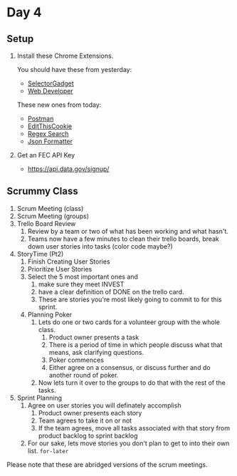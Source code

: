 # Day 4

## Setup

1. Install these Chrome Extensions.

	You should have these from yesterday:

	* [SelectorGadget](https://chrome.google.com/webstore/detail/selectorgadget/mhjhnkcfbdhnjickkkdbjoemdmbfginb)
	* [Web Developer](https://chrome.google.com/webstore/detail/web-developer/bfbameneiokkgbdmiekhjnmfkcnldhhm?hl=en-US)

	These new ones from today:

	* [Postman](https://chrome.google.com/webstore/detail/postman/fhbjgbiflinjbdggehcddcbncdddomop?hl=en)
	* [EditThisCookie](https://chrome.google.com/webstore/detail/editthiscookie/fngmhnnpilhplaeedifhccceomclgfbg?hl=en)
	* [Regex Search](https://chrome.google.com/webstore/detail/regex-search/bcdabfmndggphffkchfdcekcokmbnkjl?hl=en)
	* [Json Formatter](https://chrome.google.com/webstore/detail/json-formatter/bcjindcccaagfpapjjmafapmmgkkhgoa)

2. Get an FEC API Key

	* https://api.data.gov/signup/

## Scrummy Class

1. Scrum Meeting (class)
2. Scrum Meeting (groups)
3. Trello Board Review
	1. Review by a team or two of what has been working and what hasn't.
	2. Teams now have a few minutes to clean their trello boards, break down user stories into tasks (color code maybe?)
4. StoryTime (Pt2)
	1. Finish Creating User Stories
	2. Prioritize User Stories
	3. Select the 5 most important ones and
		1. make sure they meet INVEST
		2. have a clear definition of DONE on the trello card.
		3. These are stories you're most likely going to commit to for this sprint.
	4. Planning Poker
		1. Lets do one or two cards for a volunteer group with the whole class.
			1. Product owner presents a task
			2. There is a period of time in which people discuss what that means, ask clarifying questions.
			3. Poker commences
			4. Either agree on a consensus, or discuss further and do another round of poker.
		2. Now lets turn it over to the groups to do that with the rest of the tasks.
5. Sprint Planning
	1. Agree on user stories you will definately accomplish
		1. Product owner presents each story
		2. Team agrees to take it on or not
		3. If the team agrees, move all tasks associated with that story from product backlog to sprint backlog
	2. For our sake, lets move stories you don't plan to get to into their own list. `for-later`


Please note that these are abridged versions of the scrum meetings.